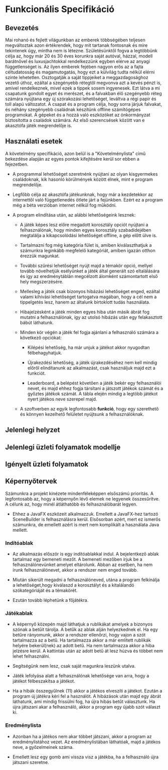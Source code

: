 # Funkcionális Specifikáció
## Bevezetés
Mai rohanó és fejlett világunkban az emberek többségében teljesen megváltoztak
 azon értékrendek, hogy mit tartanak fontosnak és mire tekintenek úgy,
 mintha nem is létezne. Születésünktől fogva a legtöbbünk célja az, hogy 
 már 20 és 30 éves korunkra saját autóval, házzal, modell barátnővel és 
 luxusjachtokkal rendelkezzünk egyben elérve az anyagi függetlenséget is.
 Az ilyen emberek fejében nagyon erős az a fajta céltudatosság és magamutogatás,
  hogy ezt a külvilág tudta nélkül elérni szinte lehetetlen.
 Osztogatják a saját tippjeiket a meggazdagosághoz vezető úthoz, ezáltal
  a szegényebb rétegtől megvonva azt a kevés pénzt is, amivel rendelkeznek,
   mivel ezek a tippek sosem ingyenesek.
 Ezt látva a mi csapatunk gondolt egyet és merészet, és a falvakban élő
  szegényebb réteg számára nyújtana egy új szórakozási lehetőséget, leváltva
   a régi papír és toll alapú változatot.
 A csapat és a program célja, hogy sorra járjuk falvakat, és néhány szegényebb
  családnak készítünk offline számítógépes programokat.
 A gépeket és a hozzá való eszközöket az önkormányzat biztosította a családok számára.
 Az első szerencsések között van e akasztófa játék megrendelője is.
## Használati esetek
A követelmény specifikáció, azon belül is a "Követelménylista" című bekezdése
alapján az egyes pontok kifejtésére kerül sor ebben a fejezetben.
* A programmal lehetőséget szeretnénk nyújtani az olyan kisgyermekes 
családoknak, kik hasonló körülmények között élnek, mint e program megrendelője.
* Legfőbb célja az akasztófa játékunknak, hogy már a kezdetekkor az internettől
 való függetlenedés ötlete járt a fejünkben. Ezért ez a program még a béta 
 verzióban internet nélkül fog működni.
* A program elindítása után, az alábbi lehetőségeink lesznek:

    * A játék képes lesz előre megadott korosztály opciót nyújtani a felhasználónak,
     hogy minden egyes korosztály szabadidejében megtalálja a kikapcsolódási lehetőséget offline, a gép előtt ülve is.
    * Tartalmazni fog még kategória fület is, amiben kiválaszthatjuk a számunkra
     leginkább megfelelő kategóriát, amiben igazán otthon érezzük magunkat.
    * További szűrési lehetőséget nyújt majd a témakör opció, mellyel tovább 
    növelhetjük esélyünket a játék által generált szó eltalálására és így az eredménytáblán megcélzott álomként számontartott első hely megszerzésére.
    * Mellesleg a játék csak bizonyos hibázási lehetőséget enged, ezáltal valami
     kihívási lehetőséget tartogatva magában, hogy a cél nem a tippelgetés lesz, hanem az általunk bírtoklott tudás használata.
    *  Hibajelzésként a játék minden egyes hiba után másik ábrát fog mutatni a 
    felhasználónak, így az utolsó hibázás után egy felakasztott bábút láthatunk.
    
    * Minden kör végén a játék fel fogja ajánlani a felhasználó számára a következő opciókat:
        * Kilépési lehetőség, ha már unjuk a játékot akkor nyugodtan félbehagyhatjuk.
        
        * Újrakezdési lehetőség, a játék újrakezdéséhez nem kell mindig előről 
        elindítanunk az alkalmazást, csak használjuk majd ezt a funkciót.
        * Leaderboard, a belépést követően a játék bekér egy felhasználói nevet,
         és majd ehhez fogja társítani a játszott játékok számát és a győztes játékok számát.
          A tábla elején mindig a legtöbb játékot nyert játékos neve szerepel majd.
     * A szoftverben az egyik legfontosabb **funkció**, hogy egy szerethető és könnyen kezelhető felületet nyújtsunk a felhasználóknak.
        
## Jelenlegi helyzet
## Jelenlegi üzleti folyamatok modellje
## Igényelt üzleti folyamatok
## Képernyőtervek

Számunkra a projekt kinézete mindenféleképpen elsőszámú prioritás.
A legfontosabb az, hogy a képernyőn lévő elemek ne legyenek összesűrítve.
A célunk az, hogy minél átláthatóbb és felhasználóbarát legyen.

* Ehhez a JavaFX eszközeit alkalmazzuk. Emellett a JavaFX-hez tartozó SceneBuilder is felhasználásra kerül.
Elsősorban azért, mert ez ismerős számunkra, de emellett azért is mert nem komplikált a használata Java mellett.

### Indítóablak

* Az alkalmazás először is egy indítóablakkal indul. A bejelentkező ablak tartalmaz egy bemeneti mezőt.
A bemeneti mezőben írjuk be a felhasználónevünket amelyet eltárolunk. 
Abban az esetben, ha nem írunk felhasználónevet, akkor a rendszer nem enged tovább.
 
 * Miután sikerült megadni a felhasználóneved, utána a program felkínálja a lehetőséget,hogy kiválaszd a korosztályt és a kitalálandó szókategóriáját és a témakörét.
 
 * Ezután tovább léphetünk a főjátékra. 

### Játékablak
 
 * A képernyő közepén majd láthatjuk a rublikákat amelyek a bizonyos szónak a betűit tárolja.
 A betűk az ablak alján helyezkednek el. Ha egy betűre rányomunk, akkor a rendszer ellenőrzi, hogy vajon a szót tartalmazza az a betű.
 Ha tartalmazza akkor a már említett rublikák helyére bekerül(nek) az adott betű. Ha nem tartalmazza akkor a hiba jelzésre kerül.
 A kattintás után az adott betű át lesz húzva és többet nem lehet felhasználni.

* Segítségünk nem lesz, csak saját magunkra leszünk utalva.
 
 * Játék lefolyása alatt a felhasználónak lehetősége van arra, hogy a játékot félbeszakítsa a játékot.
 
 * Ha a hibák összegyűlnek (11) akkor a játékos elveszíti a játékot. Ezután a program új játékra kéri fel a használót.
 A hibázások után majd egy ábrát láthatunk, ami mindig frissülni fog, ha újra hibás betűt választunk.
 Ha újra játszani akar a felhasználó, akkor a program egy újabb szót választ ki.

### Eredménylista
 
 * Azonban ha a játékos nem akar többet játszani, akkor a program az eredménylistához vezet.
  Az eredménylistában láthatóak, majd a játékos neve, a győzelmeinek száma.
  
 * Emellett lesz egy gomb ami vissza visz a játékba, ha a felhasználó újra játszani szeretne.
 

